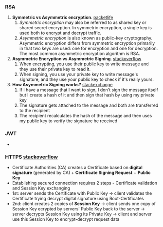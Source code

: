 ### RSA
1. **Symmetric vs Asymmetric encryption**. [packetlife](http://packetlife.net/blog/2010/nov/23/symmetric-asymmetric-encryption-hashing/) 
    1. *Symmetric encryption* may also be referred to as shared key or shared secret encryption. In symmetric encryption, a single key is used both to encrypt and decrypt traffic. 
    1. *Asymmetric encryption* is also known as public-key cryptography. Asymmetric encryption differs from symmetric encryption primarily in that two keys are used: one for encryption and one for decryption. The most common asymmetric encryption algorithm is RSA. 
1. **Asymmetric Encryption vs Asymmetric Signing**. [stackoverflow](https://stackoverflow.com/a/454069)
    1. When encrypting, you use their public key to write message and they use their private key to read it. 
    1. When signing, you use your private key to write message's signature, and they use your public key to check if it's really yours. 
1. **How Asymmetric Signing works?** [stackexchange](https://crypto.stackexchange.com/q/9896) 
    1. If I have a message that I want to sign, I don't sign the message itself but I create a hash of it and then sign that hash by using my private key
    1. The signature gets attached to the message and both are transferred to the recipient
    1. The recipient recalculates the hash of the message and then uses my public key to verify the signature he received 

### JWT
-

### HTTPS [stackoverflow](https://stackoverflow.com/a/39183636)
- Certificate Authorities (CA) creates a Certificate based on **digital signature** (generated by CA) + **Certificate Signing Request** + **Public Key**
- Establishing secured connection requires 2 steps - Certificate validation and Session Key exchanging
- 1st: server sends the Certificate with Public Key -> client validates the Certificate trying decrypt digital signature using Root-Certificates
- 2nd: client creates 2 copies of **Session Key** -> client sends one copy of Session Key ecrypted by servers' Public Key back to the server -> server decrypts Session Key using its Private Key -> client and server use this Session Key to encrypt-decrypt request data


